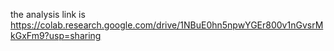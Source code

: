 the analysis link is https://colab.research.google.com/drive/1NBuE0hn5npwYGEr800v1nGvsrMkGxFm9?usp=sharing
